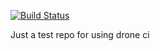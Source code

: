 [![Build Status](https://cloud.drone.io/api/badges/mrnatelantz/drone-test/status.svg)](https://cloud.drone.io/mrnatelantz/drone-test)


Just a test repo for using drone ci
